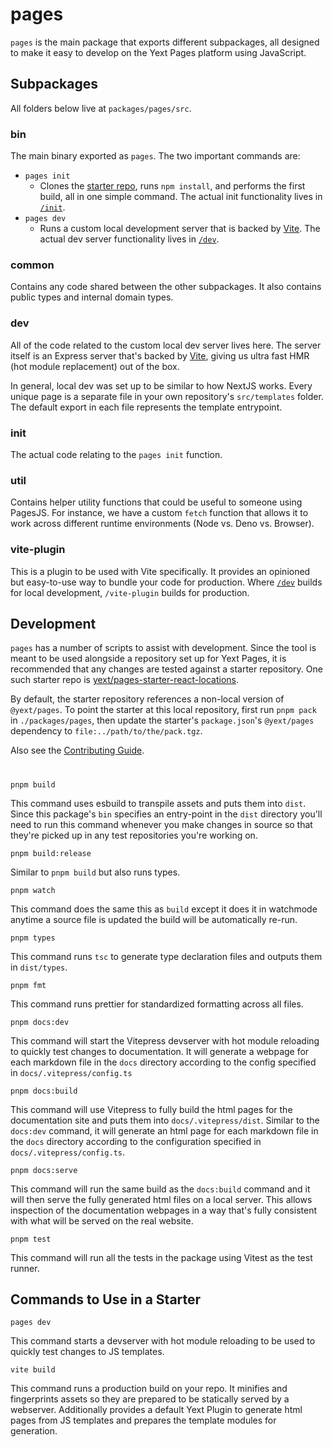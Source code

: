 # pages

`pages` is the main package that exports different subpackages, all designed to make it easy to develop on the Yext Pages platform using JavaScript.

## Subpackages

All folders below live at `packages/pages/src`.

### bin

The main binary exported as `pages`. The two important commands are:

- `pages init`
  - Clones the [starter repo](https://github.com/yext/pages-starter-react-locations), runs `npm install`, and performs the first build, all in one simple command. The actual init functionality lives in [`/init`](#init).
- `pages dev`
  - Runs a custom local development server that is backed by [Vite](https://vitejs.dev/). The actual dev server functionality lives in [`/dev`](#dev).

### common

Contains any code shared between the other subpackages. It also contains public types and internal domain types.

### dev

All of the code related to the custom local dev server lives here. The server itself is an Express server that's backed by [Vite](https://vitejs.dev/), giving us ultra fast HMR (hot module replacement) out of the box.

In general, local dev was set up to be similar to how NextJS works. Every unique page is a separate file in your own repository's `src/templates` folder. The default export in each file represents the template entrypoint.

### init

The actual code relating to the `pages init` function.

### util

Contains helper utility functions that could be useful to someone using PagesJS. For instance, we have a custom `fetch` function that allows it to work across different runtime environments (Node vs. Deno vs. Browser).

### vite-plugin

This is a plugin to be used with Vite specifically. It provides an opinioned but easy-to-use way to bundle your code for production. Where [`/dev`](#dev) builds for local development, `/vite-plugin` builds for production.

## Development

`pages` has a number of scripts to assist with development. Since the tool is meant to be
used alongside a repository set up for Yext Pages, it is recommended that any changes are tested
against a starter repository. One such starter repo is [yext/pages-starter-react-locations](https://github.com/yext/pages-starter-react-locations).

By default, the starter repository references a non-local version of `@yext/pages`. To point
the starter at this local repository, first run `pnpm pack` in `./packages/pages`, then update the starter's `package.json`'s `@yext/pages`
dependency to `file:../path/to/the/pack.tgz`.

Also see the [Contributing Guide](https://github.com/yext/pages/blob/main/CONTRIBUTING.md#repo-setup).

#

```
pnpm build
```

This command uses esbuild to transpile assets and puts them into `dist`. Since this package's `bin`
specifies an entry-point in the `dist` directory you'll need to run this command whenever you make
changes in source so that they're picked up in any test repositories you're working on.

```
pnpm build:release
```

Similar to `pnpm build` but also runs types.

```
pnpm watch
```

This command does the same this as `build` except it does it in watchmode anytime a source file is
updated the build will be automatically re-run.

```
pnpm types
```

This command runs `tsc` to generate type declaration files and outputs them in `dist/types`.

```
pnpm fmt
```

This command runs prettier for standardized formatting across all files.

```
pnpm docs:dev
```

This command will start the Vitepress devserver with hot module reloading to quickly test changes to documentation. It will generate a webpage for each markdown file in the `docs` directory according to the config specified in `docs/.vitepress/config.ts`

```
pnpm docs:build
```

This command will use Vitepress to fully build the html pages for the documentation site and puts them into `docs/.vitepress/dist`. Similar to the `docs:dev` command, it will generate an html page for each markdown file in the `docs` directory according to the configuration specified in `docs/.vitepress/config.ts`.

```
pnpm docs:serve
```

This command will run the same build as the `docs:build` command and it will then serve the fully generated html files on a local server. This allows inspection of the documentation webpages in a way that's fully consistent with what will be served on the real website.

```
pnpm test
```

This command will run all the tests in the package using Vitest as the test runner.

## Commands to Use in a Starter

```
pages dev
```

This command starts a devserver with hot module reloading to be used to quickly test changes to
JS templates.

```
vite build
```

This command runs a production build on your repo. It minifies and fingerprints assets so they are
prepared to be statically served by a webserver. Additionally provides a default Yext Plugin to
generate html pages from JS templates and prepares the template modules for generation.
